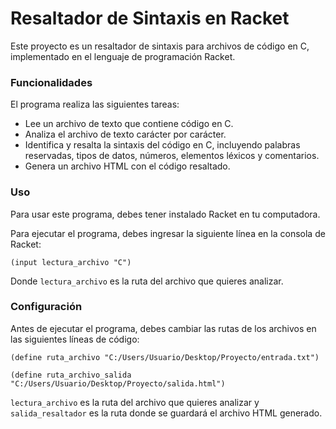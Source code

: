 # Resaltador de Sintaxis en Racket
Este proyecto es un resaltador de sintaxis para archivos de código en C, implementado en el lenguaje de programación Racket.

### Funcionalidades
El programa realiza las siguientes tareas:

- Lee un archivo de texto que contiene código en C.
- Analiza el archivo de texto carácter por carácter.
- Identifica y resalta la sintaxis del código en C, incluyendo palabras reservadas, tipos de datos, números, elementos léxicos y comentarios.
- Genera un archivo HTML con el código resaltado.
### Uso
Para usar este programa, debes tener instalado Racket en tu computadora.

Para ejecutar el programa, debes ingresar la siguiente línea en la consola de Racket:

```(input lectura_archivo "C")```

Donde `lectura_archivo` es la ruta del archivo que quieres analizar.

### Configuración
Antes de ejecutar el programa, debes cambiar las rutas de los archivos en las siguientes líneas de código:
  
  ```(define ruta_archivo "C:/Users/Usuario/Desktop/Proyecto/entrada.txt")```
  
  ```(define ruta_archivo_salida "C:/Users/Usuario/Desktop/Proyecto/salida.html")```

  `lectura_archivo` es la ruta del archivo que quieres analizar y `salida_resaltador` es la ruta donde se guardará el archivo HTML generado.